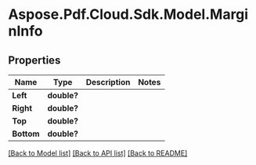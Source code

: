 # Aspose.Pdf.Cloud.Sdk.Model.MarginInfo
## Properties

Name | Type | Description | Notes
------------ | ------------- | ------------- | -------------
**Left** | **double?** |  | 
**Right** | **double?** |  | 
**Top** | **double?** |  | 
**Bottom** | **double?** |  | 

[[Back to Model list]](../README.md#documentation-for-models) [[Back to API list]](../README.md#documentation-for-api-endpoints) [[Back to README]](../README.md)

